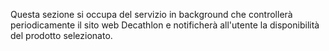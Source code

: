 Questa sezione si occupa del servizio in background che controllerà periodicamente il sito web Decathlon e notificherà all'utente la disponibilità del prodotto selezionato.

